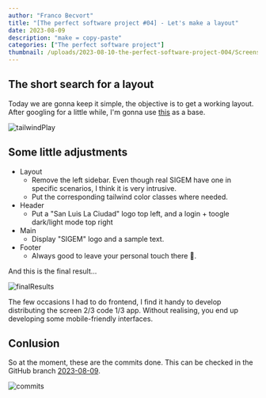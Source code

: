 ```yaml
---
author: "Franco Becvort"
title: "[The perfect software project #04] - Let's make a layout"
date: 2023-08-09
description: "make = copy-paste"
categories: ["The perfect software project"]
thumbnail: /uploads/2023-08-10-the-perfect-software-project-004/Screenshot-2023-08-09-135539.png
---
```


## The short search for a layout

Today we are gonna keep it simple, the objective is to get a working layout. After googling for a little while, I'm gonna use [this](https://play.tailwindcss.com/uOnWQzR9tl) as a base.

![tailwindPlay](/uploads/2023-08-10-the-perfect-software-project-004/Screenshot-2023-08-11-011727.png)

## Some little adjustments

- Layout
  - Remove the left sidebar. Even though real SIGEM have one in specific scenarios, I think it is very intrusive.
  - Put the corresponding tailwind color classes where needed.
- Header
  - Put a "San Luis La Ciudad" logo top left, and a login + toogle dark/light mode top right
- Main
  - Display "SIGEM" logo and a sample text.
- Footer
  - Always good to leave your personal touch there 🐤.

And this is the final result...

![finalResults](/uploads/2023-08-10-the-perfect-software-project-004/Screenshot-2023-08-09-135539.png)

The few occasions I had to do frontend, I find it handy to develop distributing the screen 2/3 code 1/3 app. Without realising, you end up developing some mobile-friendly interfaces.

## Conlusion

So at the moment, these are the commits done. This can be checked in the GitHub branch [2023-08-09](https://github.com/franBec/sigem-monolith/tree/2023-08-08).

![commits](/uploads/2023-08-10-the-perfect-software-project-004/Screenshot-2023-08-11-012703.png)
